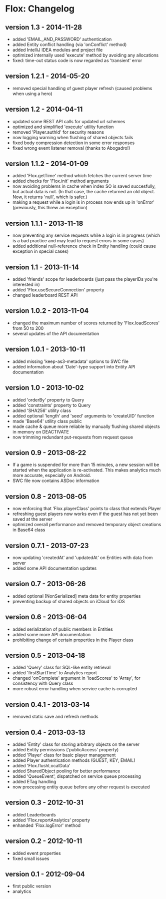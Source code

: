 Flox: Changelog
===============

version 1.3 - 2014-11-28
------------------------

* added 'EMAIL_AND_PASSWORD' authentication
* added Entity conflict handling (via 'onConflict' method)
* added IntelliJ IDEA modules and project file
* optimized internally used 'execute' method by avoiding any allocations
* fixed: time-out status code is now regarded as 'transient' error

version 1.2.1 - 2014-05-20
--------------------------

* removed special handling of guest player refresh (caused problems when using a hero)

version 1.2 - 2014-04-11
------------------------

* updated some REST API calls for updated url schemes
* optimized and simplified 'execute' utility function
* removed 'Player.authId' for security reasons
* now logging warning when flushing of shared objects fails
* fixed body compression detection in some error responses
* fixed wrong event listener removal (thanks to Abogadro!)

version 1.1.2 - 2014-01-09
--------------------------

* added 'Flox.getTime' method which fetches the current server time
* added checks for 'Flox.init' method arguments
* now avoiding problems in cache when index SO is saved succesfully, but actual data is not.
  (In that case, the cache returned an old object. Now, it returns 'null', which is safer.)
* making a request while a login is in process now ends up in 'onError'
  (previously, this threw an exception)

version 1.1.1 - 2013-11-18
--------------------------

* now preventing any service requests while a login is in progress
  (which is a bad practice and may lead to request errors in some cases)
* added additional null-reference check in Entity handling
  (could cause exception in special cases)

version 1.1 - 2013-11-14
------------------------

* added 'friends' scope for leaderboards (just pass the playerIDs you're interested in)
* added 'Flox.useSecureConnection' property
* changed leaderboard REST API

version 1.0.2 - 2013-11-04
--------------------------

* changed the maximum number of scores returned by 'Flox.loadScores' from 50 to 200
* several updates of the API documentation

version 1.0.1 - 2013-10-11
--------------------------

* added missing 'keep-as3-metadata' options to SWC file
* added information about 'Date'-type support into Entity API documentation

version 1.0 - 2013-10-02
------------------------

* added 'orderBy' property to Query
* added 'constraints' property to Query
* added 'SHA256' utility class
* added optional 'length' and 'seed' arguments to 'createUID' function
* made 'Base64' utility class public
* made cache & queue more reliable by manually flushing shared objects in memory on DEACTIVATE
* now trimming redundant put-requests from request queue

version 0.9 - 2013-08-22
------------------------

* If a game is suspended for more than 15 minutes, a new session will be started when the
  application is re-activated. This makes analytics much more accurate, especially on Android.
* SWC file now contains ASDoc information

version 0.8 - 2013-08-05
------------------------

* now enforcing that 'Flox.playerClass' points to class that extends Player
* refreshing guest players now works even if the guest has not yet been saved at the server
* optimized overall performance and removed temporary object creations in Base64 class

version 0.7.1 - 2013-07-23
--------------------------

* now updating 'createdAt' and 'updatedAt' on Entities with data from server
* added some API documentation updates

version 0.7 - 2013-06-26
------------------------

* added optional [NonSerialized] meta data for entity properties
* preventing backup of shared objects on iCloud for iOS

version 0.6 - 2013-06-04
------------------------

* added serialization of public members in Entities
* added some more API documentation
* prohibiting change of certain properties in the Player class

version 0.5 - 2013-04-18
------------------------

* added 'Query' class for SQL-like entity retrieval
* added 'firstStartTime' to Analytics report
* changed 'onComplete' argument in 'loadScores' to 'Array', for consistency with Query class
* more robust error handling when service cache is corrupted

version 0.4.1 - 2013-03-14
--------------------------

* removed static save and refresh methods

version 0.4 - 2013-03-13
------------------------

* added 'Entity' class for storing arbitrary objects on the server
* added Entity permissions ('publicAccess' property)
* added 'Player' class for basic player management
* added Player authentication methods (GUEST, KEY, EMAIL)
* added 'Flox.flushLocalData'
* added SharedObject pooling for better performance
* added 'QueueEvent', dispatched on service queue processing
* added ETag handling
* now processing entity queue before any other request is executed

version 0.3 - 2012-10-31
------------------------

* added Leaderboards
* added 'Flox.reportAnalytics' property
* enhanded 'Flox.logError' method


version 0.2 - 2012-10-11
------------------------

* added event properties
* fixed small issues


version 0.1 - 2012-09-04
------------------------

* first public version
* analytics
